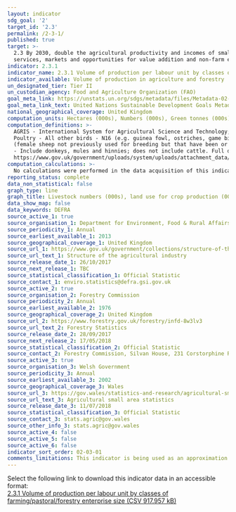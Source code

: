 ```yaml
---
layout: indicator
sdg_goal: '2'
target_id: '2.3'
permalink: /2-3-1/
published: true
target: >-
  2.3 By 2030, double the agricultural productivity and incomes of small-scale food producers, in particular women, indigenous peoples, family farmers, pastoralists and fishers, including through secure and equal access to land, other productive resources and inputs, knowledge, financial
  services, markets and opportunities for value addition and non-farm employment
indicator: 2.3.1
indicator_name: 2.3.1 Volume of production per labour unit by classes of farming/pastoral/forestry enterprise size
indicator_available: Volume of production in agriculture and forestry
un_designated_tier: Tier II
un_custodian_agency: Food and Agriculture Organization (FAO)
goal_meta_link: https://unstats.un.org/sdgs/metadata/files/Metadata-02-03-01.pdf
goal_meta_link_text: United Nations Sustainable Development Goals Metadata (PDF 4.0 MB)
national_geographical_coverage: United Kingdom
computation_units: Hectares (000s), Numbers (000s), Green tonnes (000s)
computation_definitions: >-
  AGRIS - International System for Agricultural Science and Technology; CAP - Common Agriculture Policy; CTS - Cattle Tracing System; IAEG -  Inter-Agency and Expert Group; IFAD - International Fund for Agricultural Development. Livestock is covered under the following definitions -
  Poultry - All other birds - N16 (e.g. guinea fowl, ostriches, game birds). Sheep & Lambs - Ewes intended for further breeding or slaughter - M1 & M4 (ewes and shearlings present on survey day that have produced lambs in the last 12 months). Ewes intended for first time breeding - M7
  (female sheep not previously used for breeding but that have been or will be put to the ram this year). All farmed deer - P10 (deer kept for breeding, meat or other foodstuffs, skins or other by-products, or as breeding stock for these purposes - excludes parkland deer). Other livestock
  - Include donkeys, mules and hinnies; does not include cattle. Full definitions can be found - https://www.gov.uk/government/uploads/system/uploads/attachment_data/file/618862/structure-june-guidance-14jun17.pdf AND
  https://www.gov.uk/government/uploads/system/uploads/attachment_data/file/182225/defra-stats-foodfarm-landuselivestock-june-results-BovineRegisters.pdf.
computation_calculations: >-
  No calculations were performed in the data acquisition of this indicator as appropriate data was readily available in the final format specified by this indicator. For insight into the details of potential calculations please refer to the original source metadata or source contact.
reporting_status: complete
data_non_statistical: false
graph_type: line
graph_title: Livestock numbers (000s), land use for crop production (000s Hectares), and timber production (000s Green Tonnes)
data_show_map: false
data_keywords: DEFRA
source_active_1: true
source_organisation_1: Department for Environment, Food & Rural Affairs (Defra)
source_periodicity_1: Annual
source_earliest_available_1: 2013
source_geographical_coverage_1: United Kingdom
source_url_1: https://www.gov.uk/government/collections/structure-of-the-agricultural-industry
source_url_text_1: Structure of the agricultural industry
source_release_date_1: 26/10/2017
source_next_release_1: TBC
source_statistical_classification_1: Official Statistic
source_contact_1: enviro.statistics@defra.gsi.gov.uk
source_active_2: true
source_organisation_2: Forestry Commission
source_periodicity_2: Annual
source_earliest_available_2: 1976
source_geographical_coverage_2: United Kingdom
source_url_2: https://www.forestry.gov.uk/forestry/infd-8w3lv3
source_url_text_2: Forestry Statistics
source_release_date_2: 28/09/2017
source_next_release_2: 17/05/2018
source_statistical_classification_2: Official Statistic
source_contact_2: Forestry Commission, Silvan House, 231 Corstorphine Road, Edinb. EH12 7AT (0300 067 500)
source_active_3: true
source_organisation_3: Welsh Government
source_periodicity_3: Annual
source_earliest_available_3: 2002
source_geographical_coverage_3: Wales
source_url_3: https://gov.wales/statistics-and-research/agricultural-small-area-statistics/?lang=en
source_url_text_3: Agricultural small area statistics
source_release_date_3: 11/07/2018
source_statistical_classification_3: Official Statistic
source_contact_3: stats.agric@gov.wales
source_other_info_3: stats.agric@gov.wales
source_active_4: false
source_active_5: false
source_active_6: false
indicator_sort_order: 02-03-01
comments_limitations: This indicator is being used as an approximation of the UN SDG Indicator. Where possible, we will work to identify or develop UK data to meet the global indicator specification. This indicator has not been identified in collaboration with topic experts.
---
```

Select the following link to download this indicator data in an accessible format:<br>[2.3.1 Volume of production per labour unit by classes of farming/pastoral/forestry enterprise size (CSV 917.957 kB)](https://sustainabledevelopment-uk.github.io/sdg-data/data/2-3-1.csv)